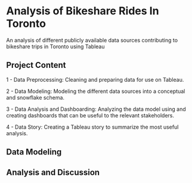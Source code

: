 # Analysis of Bikeshare Rides In Toronto

An analysis of different publicly available data sources contributing to bikeshare trips in Toronto using Tableau

## Project Content

1 - Data Preprocessing: Cleaning and preparing data for use on Tableau.

2 - Data Modeling: Modeling the different data sources into a conceptual and snowflake schema.

3 - Data Analysis and Dashboarding: Analyzing the data model using and creating dashboards that can be useful to the relevant stakeholders.

4 - Data Story: Creating a Tableau story to summarize the most useful analysis.

## Data Modeling

## Analysis and Discussion
